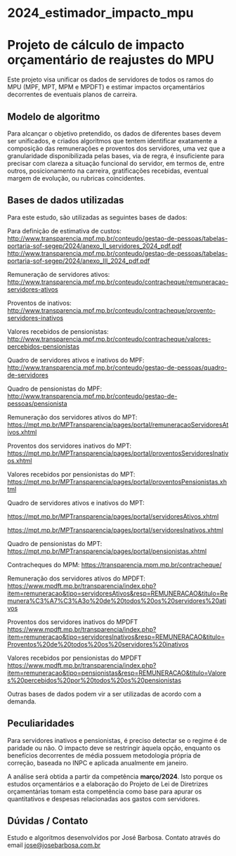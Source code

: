 # 2024_estimador_impacto_mpu

# Projeto de cálculo de impacto orçamentário de reajustes do MPU
Este projeto visa unificar os dados de servidores de todos os ramos do MPU (MPF, MPT, MPM e MPDFT) e estimar impactos orçamentários decorrentes de eventuais planos de carreira. 

## Modelo de algoritmo
Para alcançar o objetivo pretendido, os dados de diferentes bases devem ser unificados, e criados algoritmos que tentem identificar exatamente a composição das remunerações e proventos dos servidores, uma vez que a granularidade disponibilizada pelas bases, via de regra, é insuficiente para precisar com clareza a situação funcional do servidor, em termos de, entre outros, posicionamento na carreira, gratificações recebidas, eventual margem de evolução, ou rubricas coincidentes. 

## Bases de dados utilizadas
Para este estudo, são utilizadas as seguintes bases de dados:

Para definição de estimativa de custos: 
http://www.transparencia.mpf.mp.br/conteudo/gestao-de-pessoas/tabelas-portaria-sof-segep/2024/anexo_II_servidores_2024_pdf.pdf
http://www.transparencia.mpf.mp.br/conteudo/gestao-de-pessoas/tabelas-portaria-sof-segep/2024/anexo_III_2024_pdf.pdf

Remuneração de servidores ativos:
http://www.transparencia.mpf.mp.br/conteudo/contracheque/remuneracao-servidores-ativos

Proventos de inativos: 
http://www.transparencia.mpf.mp.br/conteudo/contracheque/provento-servidores-inativos

Valores recebidos de pensionistas:
http://www.transparencia.mpf.mp.br/conteudo/contracheque/valores-percebidos-pensionistas

Quadro de servidores ativos e inativos do MPF:
http://www.transparencia.mpf.mp.br/conteudo/gestao-de-pessoas/quadro-de-servidores

Quadro de pensionistas do MPF:
http://www.transparencia.mpf.mp.br/conteudo/gestao-de-pessoas/pensionista

Remuneração dos servidores ativos do MPT:
https://mpt.mp.br/MPTransparencia/pages/portal/remuneracaoServidoresAtivos.xhtml

Proventos dos servidores inativos do MPT:
https://mpt.mp.br/MPTransparencia/pages/portal/proventosServidoresInativos.xhtml

Valores recebidos por pensionistas do MPT:
https://mpt.mp.br/MPTransparencia/pages/portal/proventosPensionistas.xhtml

Quadro de servidores ativos e inativos do MPT:

https://mpt.mp.br/MPTransparencia/pages/portal/servidoresAtivos.xhtml

https://mpt.mp.br/MPTransparencia/pages/portal/servidoresInativos.xhtml

Quadro de pensionistas do MPT:
https://mpt.mp.br/MPTransparencia/pages/portal/pensionistas.xhtml

Contracheques do MPM:
https://transparencia.mpm.mp.br/contracheque/

Remuneração dos servidores ativos do MPDFT:
https://www.mpdft.mp.br/transparencia/index.php?item=remuneracao&tipo=servidoresAtivos&resp=REMUNERACAO&titulo=Remunera%C3%A7%C3%A3o%20de%20todos%20os%20servidores%20ativos

Proventos dos servidores inativos do MPDFT
https://www.mpdft.mp.br/transparencia/index.php?item=remuneracao&tipo=servidoresInativos&resp=REMUNERACAO&titulo=Proventos%20de%20todos%20os%20servidores%20inativos

Valores recebidos por pensionistas do MPDFT
https://www.mpdft.mp.br/transparencia/index.php?item=remuneracao&tipo=pensionistas&resp=REMUNERACAO&titulo=Valores%20percebidos%20por%20todos%20os%20pensionistas

Outras bases de dados podem vir a ser utilizadas de acordo com a demanda. 

## Peculiaridades

Para servidores inativos e pensionistas, é preciso detectar se o regime é de paridade ou não. O impacto deve se restringir àquela opção, enquanto os benefícios decorrentes de média possuem metodologia própria de correção, baseada no INPC e aplicada anualmente em janeiro. 

A análise será obtida a partir da competência **março/2024**. Isto porque os estudos orçamentários e a elaboração do Projeto de Lei de Diretrizes orçamentárias tomam esta competência como base para apurar os quantitativos e despesas relacionadas aos gastos com servidores. 

## Dúvidas / Contato

Estudo e algoritmos desenvolvidos por José Barbosa. Contato através do email jose@josebarbosa.com.br